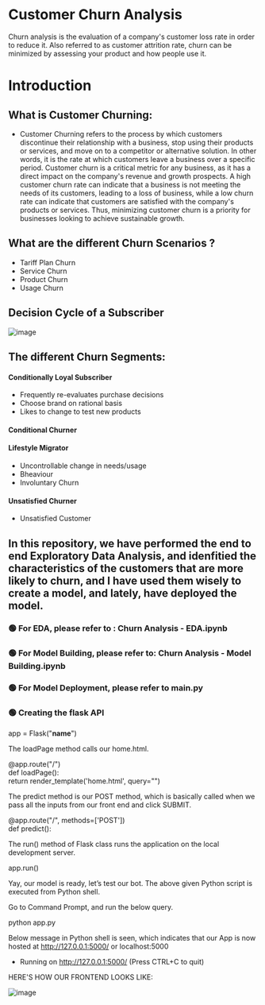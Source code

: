 # Customer Churn Analysis #
Churn analysis is the evaluation of a company's customer loss rate in order to reduce it. Also referred to as customer attrition rate, churn can be minimized by assessing your product and how people use it.

# Introduction #
## What is Customer Churning:
  * Customer Churning refers to the process by which customers discontinue their relationship with a business, stop using their products or services, and move on to a      competitor or alternative solution. In other words, it is the rate at which customers leave a business over a specific period. Customer churn is a critical metric for    any business, as it has a direct impact on the company's revenue and growth prospects. A high customer churn rate can indicate that a business is not meeting the       needs of its customers, leading to a loss of business, while a low churn rate can indicate that customers are satisfied with the company's products or services. Thus,     minimizing customer churn is a priority for businesses looking to achieve sustainable growth.

## What are the different Churn Scenarios ?
  * Tariff Plan Churn
  * Service Churn
  * Product Churn
  * Usage Churn

## Decision Cycle of a Subscriber
![image](https://user-images.githubusercontent.com/92584055/225849258-4d5f6843-b504-47ad-90e6-0a90d5453430.png)

## The different Churn Segments:
  #### Conditionally Loyal Subscriber
   * Frequently re-evaluates purchase decisions
   * Choose brand on rational basis
   * Likes to change to test new products
  #### Conditional Churner
  #### Lifestyle Migrator
   * Uncontrollable change in needs/usage
   * Bheaviour
   * Involuntary Churn
  #### Unsatisfied Churner
   * Unsatisfied Customer

## In this repository, we have performed the end to end Exploratory Data Analysis, and idenfitied the characteristics of the customers that are more likely to churn, and I have used them wisely to create a model, and lately, have deployed the model.

### 🟢 For EDA, please refer to : Churn Analysis - EDA.ipynb  
### 🟢 For Model Building, please refer to: Churn Analysis - Model Building.ipynb  
### 🟢 For Model Deployment, please refer to main.py  
### 🟢 Creating the flask API


app = Flask("__name__")

The loadPage method calls our home.html.

@app.route("/")  
def loadPage():  
	return render_template('home.html', query="")
	

The predict method is our POST method, which is basically called when we pass all the inputs from our front end and click SUBMIT.  

@app.route("/", methods=['POST'])  
def predict():

The run() method of Flask class runs the application on the local development server.  

app.run()

Yay, our model is ready, let’s test our bot. The above given Python script is executed from Python shell.

Go to Command Prompt, and run the below query.

python app.py

Below message in Python shell is seen, which indicates that our App is now hosted at http://127.0.0.1:5000/ or localhost:5000

* Running on http://127.0.0.1:5000/ (Press CTRL+C to quit)

HERE'S HOW OUR FRONTEND LOOKS LIKE:

![image](https://user-images.githubusercontent.com/92584055/225853617-6b74afa1-a2a2-4190-93d4-d404e01c7950.png)
